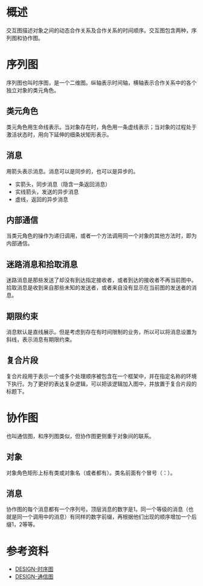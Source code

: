 # 概述

交互图描述对象之间的动态合作关系及合作关系的时间顺序。交互图包含两种，序列图和协作图。

# 序列图

序列图也叫时序图，是一个二维图。纵轴表示时间轴，横轴表示合作关系中的各个独立对象的类元角色。

## 类元角色

类元角色用生命线表示。当对象存在时，角色用一条虚线表示；当对象的过程处于激活状态时，用向下延伸的细条状矩形表示。

## 消息

用箭头表示消息。消息可以是同步的，也可以是异步的。

* 实箭头，同步消息（隐含一条返回消息）
* 实线箭头，发送的异步消息
* 虚线，返回的异步消息

## 内部通信

当类元角色的操作为递归调用，或者一个方法调用同一个对象的其他方法时，即为内部通信。

## 迷路消息和拾取消息

迷路消息是那些发送了却没有到达指定接收者，或者到达的接收者不再当前图中。拾取消息是收到来自那些未知的发送者，或者来自没有显示在当前图的发送者的消息。

## 期限约束

消息默认是直线展示。但是考虑到存在有时间限制的业务，所以可以将消息设置为斜线，表示消息有期限约束。

## 复合片段

复合片段用于表示一个或多个处理顺序被包含在一个框架中，并在指定名称的环境下执行。为了更好的表达复杂逻辑，可以把该逻辑加入图中，并放置于复合片段的标题下。

# 协作图

也叫通信图，和序列图类似，但协作图更侧重于对象间的联系。

## 对象

对象角色矩形上标有类或对象名（或者都有）。类名前面有个冒号（：）。

## 消息

协作图的每个消息都有一个序列号。顶层消息的数字是1。同一个等级的消息（也就是同一个调用中的消息）有同样的数字前缀，再根据他们出现的顺序增加一个后缀1，2等等。
# 参考资料

* [DESIGN-时序图](https://dunwu.github.io/design/uml/UML%E8%A1%8C%E4%B8%BA%E5%BB%BA%E6%A8%A1%E5%9B%BE.html#%E6%97%B6%E5%BA%8F%E5%9B%BE)
* [DESIGN-通信图](https://dunwu.github.io/design/uml/UML%E8%A1%8C%E4%B8%BA%E5%BB%BA%E6%A8%A1%E5%9B%BE.html#%E9%80%9A%E4%BF%A1%E5%9B%BE)